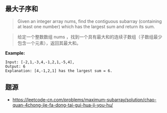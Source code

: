 ## 最大子序和
> Given an integer array nums, find the contiguous subarray (containing at least one number) which has the largest sum and return its sum.

> 给定一个整数数组 nums ，找到一个具有最大和的连续子数组（子数组最少包含一个元素），返回其最大和。


**Example:**

```
Input: [-2,1,-3,4,-1,2,1,-5,4],
Output: 6
Explanation: [4,-1,2,1] has the largest sum = 6.
```

## 题源
* https://leetcode-cn.com/problems/maximum-subarray/solution/chao-quan-4chong-jie-fa-dong-tai-gui-hua-ji-you-hu/